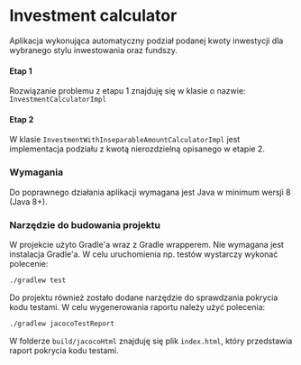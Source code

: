# Investment calculator
Aplikacja wykonująca automatyczny podział podanej kwoty inwestycji dla wybranego stylu inwestowania oraz fundszy.

#### Etap 1
Rozwiązanie problemu z etapu 1 znajduję się w klasie o nazwie: ```InvestmentCalculatorImpl```

#### Etap 2
W klasie ```InvestmentWithInseparableAmountCalculatorImpl``` jest implementacja podziału z kwotą nierozdzielną 
opisanego w etapie 2.

### Wymagania
Do poprawnego działania aplikacji wymagana jest Java w minimum wersji 8 (Java 8+).

### Narzędzie do budowania projektu
W projekcie użyto Gradle'a wraz z Gradle wrapperem. Nie wymagana jest instalacja Gradle'a. W celu uruchomienia np. 
testów wystarczy wykonać polecenie:

```bash
./gradlew test
```

Do projektu również zostało dodane narzędzie do sprawdzania pokrycia kodu testami. W celu wygenerowania raportu należy
użyć polecenia:

```bash
./gradlew jacocoTestReport
```

W folderze ```build/jacocoHtml``` znajduję się plik ```index.html```, który przedstawia raport pokrycia kodu testami.